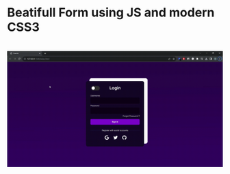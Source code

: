 # Beatifull Form using JS and modern CSS3
#
![](https://github.com/EuKennedy/formjs/blob/main/img/FormJs-Google-Chrome-2023-09-12-17-23-39.gif)
